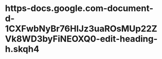 # https-docs.google.com-document-d-1CXFwbNyBr76HIJz3uaROsMUp22ZVk8WD3byFiNEOXQ0-edit-heading-h.skqh4